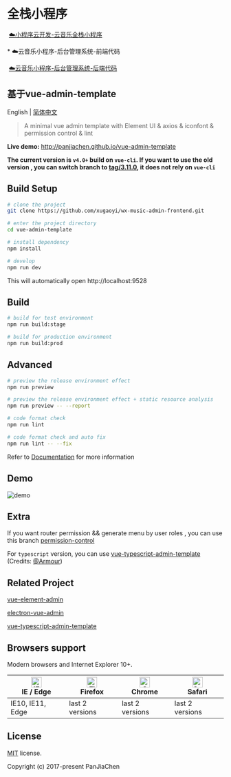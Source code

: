 # 全栈小程序

​    [☁️小程序云开发-云音乐全栈小程序](https://github.com/xugaoyi/wx-music)

\* ☁️云音乐小程序-后台管理系统-前端代码

​    [☁️云音乐小程序-后台管理系统-后端代码](https://github.com/xugaoyi/wx-music-admin-backend)





## 基于vue-admin-template

English | [简体中文](./README-zh.md)

> A minimal vue admin template with Element UI & axios & iconfont & permission control & lint

**Live demo:** http://panjiachen.github.io/vue-admin-template


**The current version is `v4.0+` build on `vue-cli`. If you want to use the old version , you can switch branch to [tag/3.11.0](https://github.com/PanJiaChen/vue-admin-template/tree/tag/3.11.0), it does not rely on `vue-cli`**

## Build Setup


```bash
# clone the project
git clone https://github.com/xugaoyi/wx-music-admin-frontend.git

# enter the project directory
cd vue-admin-template

# install dependency
npm install

# develop
npm run dev
```

This will automatically open http://localhost:9528

## Build

```bash
# build for test environment
npm run build:stage

# build for production environment
npm run build:prod
```

## Advanced

```bash
# preview the release environment effect
npm run preview

# preview the release environment effect + static resource analysis
npm run preview -- --report

# code format check
npm run lint

# code format check and auto fix
npm run lint -- --fix
```

Refer to [Documentation](https://panjiachen.github.io/vue-element-admin-site/guide/essentials/deploy.html) for more information

## Demo

![demo](https://github.com/PanJiaChen/PanJiaChen.github.io/blob/master/images/demo.gif)

## Extra

If you want router permission && generate menu by user roles , you can use this branch [permission-control](https://github.com/PanJiaChen/vue-admin-template/tree/permission-control)

For `typescript` version, you can use [vue-typescript-admin-template](https://github.com/Armour/vue-typescript-admin-template) (Credits: [@Armour](https://github.com/Armour))

## Related Project

[vue-element-admin](https://github.com/PanJiaChen/vue-element-admin)

[electron-vue-admin](https://github.com/PanJiaChen/electron-vue-admin)

[vue-typescript-admin-template](https://github.com/Armour/vue-typescript-admin-template)

## Browsers support

Modern browsers and Internet Explorer 10+.

| [<img src="https://raw.githubusercontent.com/alrra/browser-logos/master/src/edge/edge_48x48.png" alt="IE / Edge" width="24px" height="24px" />](http://godban.github.io/browsers-support-badges/)</br>IE / Edge | [<img src="https://raw.githubusercontent.com/alrra/browser-logos/master/src/firefox/firefox_48x48.png" alt="Firefox" width="24px" height="24px" />](http://godban.github.io/browsers-support-badges/)</br>Firefox | [<img src="https://raw.githubusercontent.com/alrra/browser-logos/master/src/chrome/chrome_48x48.png" alt="Chrome" width="24px" height="24px" />](http://godban.github.io/browsers-support-badges/)</br>Chrome | [<img src="https://raw.githubusercontent.com/alrra/browser-logos/master/src/safari/safari_48x48.png" alt="Safari" width="24px" height="24px" />](http://godban.github.io/browsers-support-badges/)</br>Safari |
| --------- | --------- | --------- | --------- |
| IE10, IE11, Edge| last 2 versions| last 2 versions| last 2 versions

## License

[MIT](https://github.com/PanJiaChen/vue-admin-template/blob/master/LICENSE) license.

Copyright (c) 2017-present PanJiaChen
